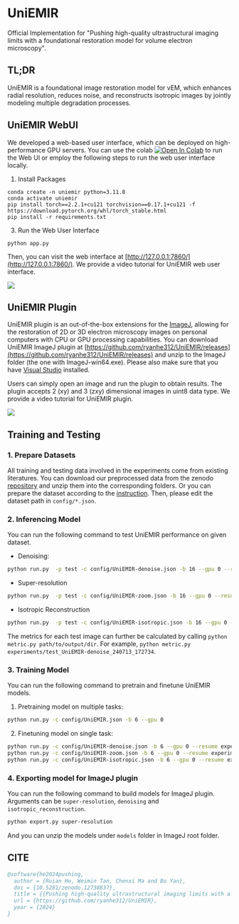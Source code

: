 # UniEMIR

Official Implementation for "Pushing high-quality ultrastructural imaging limits with a foundational restoration model for volume electron microscopy".

## TL;DR

UniEMIR is a foundational image restoration model for vEM, which enhances radial resolution, reduces noise, and reconstructs isotropic images by jointly modeling multiple degradation processes.

## UniEMIR WebUI

We developed a web-based user interface, which can be deployed on high-performance GPU servers. You can use the colab <a target="_blank" href="https://colab.research.google.com/github/ryanhe312/UniEMIR/blob/main/UniEMIR.ipynb"><img src="https://colab.research.google.com/assets/colab-badge.svg" alt="Open In Colab"/></a> to run the Web UI or employ the following steps to run the web user interface locally.

1. Install Packages

```
conda create -n uniemir python=3.11.8
conda activate uniemir
pip install torch==2.2.1+cu121 torchvision==0.17.1+cu121 -f https://download.pytorch.org/whl/torch_stable.html
pip install -r requirements.txt
```

3. Run the Web User Interface

```
python app.py
```

Then, you can visit the web interface at [http://127.0.0.1:7860/](http://127.0.0.1:7860/). We provide a video tutorial for UniEMIR web user interface.

[![](https://markdown-videos-api.jorgenkh.no/youtube/psoT_a0Jg3U)](https://youtu.be/psoT_a0Jg3U)

## UniEMIR Plugin

UniEMIR plugin is an out-of-the-box extensions for the [ImageJ](https://imagej.net/ij/), allowing for the restoration of 2D or 3D electron microscopy images on personal computers with CPU or GPU processing capabilities. You can download UniEMIR ImageJ plugin at [https://github.com/ryanhe312/UniEMIR/releases](https://github.com/ryanhe312/UniEMIR/releases) and unzip to the ImageJ folder (the one with ImageJ-win64.exe). Please also make sure that you have [Visual Studio](https://support.microsoft.com/en-us/help/2977003/the-latest-supported-visual-c-downloads) installed.

Users can simply open an image and run the plugin to obtain results. The plugin accepts 2 (xy) and 3 (zxy) dimensional images in uint8 data type. We provide a video tutorial for UniEMIR plugin.

[![](https://markdown-videos-api.jorgenkh.no/youtube/fYaCG96sAcw)](https://youtu.be/fYaCG96sAcw)

## Training and Testing

### 1. Prepare Datasets

All training and testing data involved in the experiments come from existing literatures. You can download our preprocessed data from the zenodo [repository](https://doi.org/10.5281/zenodo.12738837) and unzip them into the corresponding folders. Or you can prepare the dataset according to the [instruction](data/dataset.md). Then, please edit the dataset path in `config/*.json`.

### 2. Inferencing Model

You can run the following command to test UniEMIR performance on given dataset.

* Denoising:

```bash
python run.py  -p test -c config/UniEMIR-denoise.json -b 16 --gpu 0 --resume experiments/train_UniEMIR-denoise/checkpoint/300
```

* Super-resolution

```bash
python run.py  -p test -c config/UniEMIR-zoom.json -b 16 --gpu 0 --resume experiments/train_UniEMIR-zoom/checkpoint/300
```

* Isotropic Reconstruction

```bash
python run.py  -p test -c config/UniEMIR-isotropic.json -b 16 --gpu 0 --resume experiments/train_UniEMIR-isotropic/checkpoint/300
```

The metrics for each test image can further be calculated by calling `python metric.py path/to/output/dir`. For example, `python metric.py experiments/test_UniEMIR-denoise_240713_172734`.

### 3. Training Model

You can run the following command to pretrain and finetune UniEMIR models.

1. Pretraining model on multiple tasks:

```bash
python run.py -c config/UniEMIR.json -b 6 --gpu 0
```

2. Finetuning model on single task:

```bash
python run.py -c config/UniEMIR-denoise.json -b 6 --gpu 0 --resume experiments/train_UniEMIR/checkpoint/200
python run.py -c config/UniEMIR-zoom.json -b 6 --gpu 0 --resume experiments/train_UniEMIR/checkpoint/200
python run.py -c config/UniEMIR-isotropic.json -b 6 --gpu 0 --resume experiments/train_UniEMIR/checkpoint/200
```

### 4. Exporting model for ImageJ plugin 

You can run the following command to build models for ImageJ plugin. Arguments can be `super-resolution`, `denoising` and `isotropic_reconstruction`.

```bash
python export.py super-resolution
```

And you can unzip the models under `models` folder in ImageJ root folder.

## CITE

```bibtex
@software{he2024pushing,
  author = {Ruian He, Weimin Tan, Chenxi Ma and Bo Yan},
  doi = {10.5281/zenodo.12738837},
  title = {{Pushing high-quality ultrastructural imaging limits with a foundational restoration model for volume electron microscopy}},
  url = {https://github.com/ryanhe312/UniEMIR},
  year = {2024}
}
```
